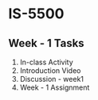 # IS-5500

## Week - 1 Tasks

<ol>
  <li> In-class Activity </li>
  <li> Introduction Video </li>
  <li> Discussion - week1 </li>
  <li> Week - 1 Assignment </li>
</ol>
